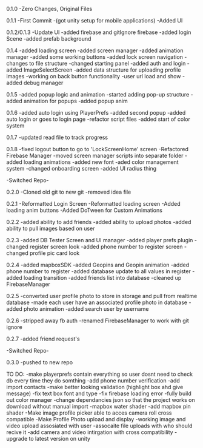 0.1.0
-Zero Changes, Original Files

0.1.1
-First Commit
-(got unity setup for mobile applications)
-Added UI

0.1.2/0.1.3
-Update UI
-added firebase and gitIgnore firebase
-added login Scene
-added prefab background

0.1.4
-added loading screen
-added screen manager
-added animation manager
-added some working buttons
-added lock screen navigation
-changes to file structure
-changed starting panel
-added auth and login
-added ImageSelectScreen
-added data structure for uploading profile images
-working on back button functionality
-user url load and show
-added debug manager

0.1.5
-added popup logic and animation
-started adding pop-up structure
-added animation for popups
-added popup anim

0.1.6
-added auto login using PlayerPrefs
-added second popup
-added auto login or goes to login page
-refactor script files
-added start of color system

0.1.7
-updated read file to track progress

0.1.8
-fixed logout button to go to 'LockScreenHome' screen
-Refactored Firebase Manager
-moved screen manager scripts into separate folder
-added loading animations
-added new font
-aded color management system
-changed onboarding screen
-added UI radius thing

-Switched Repo-

0.2.0
-Cloned old git to new git
-removed idea file

0.2.1
-Reformatted Login Screen
-Reformatted loading screen
-Added loading anim buttons
-Added DoTween for Custom Animations

0.2.2
-added ability to add friends
-added ability to upload photos
-added ability to pull images based on user

0.2.3
-added DB Tester Screen and UI manager
-added player prefs plugin
-changed register screen look
-added phone number to register screen
-changed profile pic card look

0.2.4
-added mapboxSDK
-added Geopins and Geopin animation
-added phone number to register
-added database update to all values in register
-added loading transition
-added friends list into database
-cleaned up FirebaseManager

0.2.5
-converted user profile photo to store in storage and pull from realtime database
-made each user have an associated profile photo in database
-added photo animation
-added search user by username

0.2.6
-stripped away fb auth
-renamed FirebaseManager to work with git ignore

0.2.7
-added friend request's

-Switched Repo-

0.3.0
-pushed to new repo



TO DO:
-make playerprefs contain everything so user dosnt need to check db every time they do somthing
-add phone number verification
-add import contacts
-make better looking validation (highlight box ahd give message)
-fix text box font and type
-fix firebase loading error
-fully build out color manager
-change dependancies json so that the project works on download without manual import
-mapbox water shader
-add mapbox pin shader
-Make image profile picker able to acces camera roll cross compatible
-Make Profile Photo upload and display
-working image and video upload assosiated with user
-assocaite file uploads with who should recive it
-add camera and video intirgation with cross compatibility
-upgrade to latest version on unity
